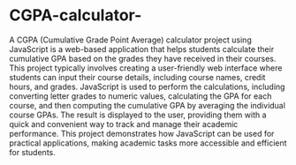 # CGPA-calculator-
A CGPA (Cumulative Grade Point Average) calculator project using JavaScript is a web-based application that helps students calculate their cumulative GPA based on the grades they have received in their courses. This project typically involves creating a user-friendly web interface where students can input their course details, including course names, credit hours, and grades. JavaScript is used to perform the calculations, including converting letter grades to numeric values, calculating the GPA for each course, and then computing the cumulative GPA by averaging the individual course GPAs. The result is displayed to the user, providing them with a quick and convenient way to track and manage their academic performance. This project demonstrates how JavaScript can be used for practical applications, making academic tasks more accessible and efficient for students.

